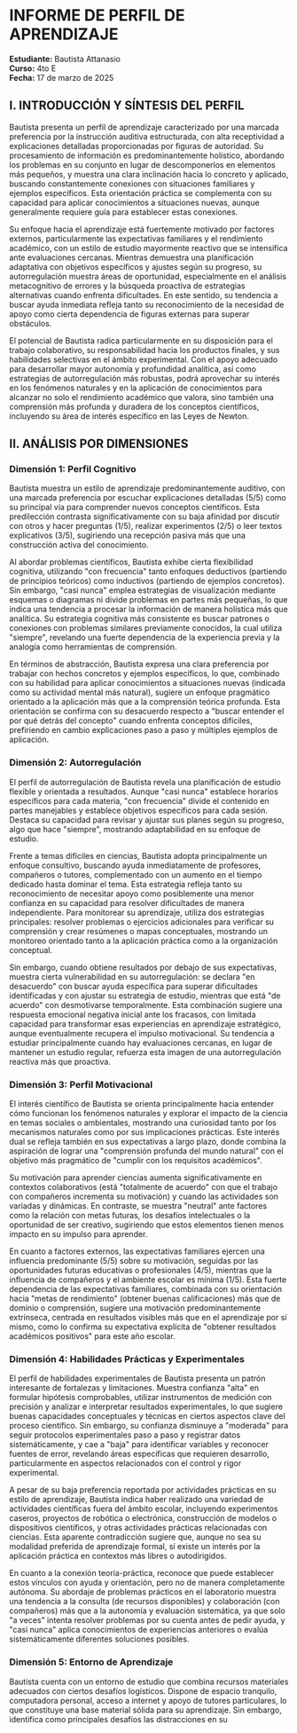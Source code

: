 # INFORME DE PERFIL DE APRENDIZAJE
**Estudiante:** Bautista Attanasio  
**Curso:** 4to E  
**Fecha:** 17 de marzo de 2025

## I. INTRODUCCIÓN Y SÍNTESIS DEL PERFIL

Bautista presenta un perfil de aprendizaje caracterizado por una marcada preferencia por la instrucción auditiva estructurada, con alta receptividad a explicaciones detalladas proporcionadas por figuras de autoridad. Su procesamiento de información es predominantemente holístico, abordando los problemas en su conjunto en lugar de descomponerlos en elementos más pequeños, y muestra una clara inclinación hacia lo concreto y aplicado, buscando constantemente conexiones con situaciones familiares y ejemplos específicos. Esta orientación práctica se complementa con su capacidad para aplicar conocimientos a situaciones nuevas, aunque generalmente requiere guía para establecer estas conexiones.

Su enfoque hacia el aprendizaje está fuertemente motivado por factores externos, particularmente las expectativas familiares y el rendimiento académico, con un estilo de estudio mayormente reactivo que se intensifica ante evaluaciones cercanas. Mientras demuestra una planificación adaptativa con objetivos específicos y ajustes según su progreso, su autorregulación muestra áreas de oportunidad, especialmente en el análisis metacognitivo de errores y la búsqueda proactiva de estrategias alternativas cuando enfrenta dificultades. En este sentido, su tendencia a buscar ayuda inmediata refleja tanto su reconocimiento de la necesidad de apoyo como cierta dependencia de figuras externas para superar obstáculos.

El potencial de Bautista radica particularmente en su disposición para el trabajo colaborativo, su responsabilidad hacia los productos finales, y sus habilidades selectivas en el ámbito experimental. Con el apoyo adecuado para desarrollar mayor autonomía y profundidad analítica, así como estrategias de autorregulación más robustas, podrá aprovechar su interés en los fenómenos naturales y en la aplicación de conocimientos para alcanzar no solo el rendimiento académico que valora, sino también una comprensión más profunda y duradera de los conceptos científicos, incluyendo su área de interés específico en las Leyes de Newton.

## II. ANÁLISIS POR DIMENSIONES

### Dimensión 1: Perfil Cognitivo

Bautista muestra un estilo de aprendizaje predominantemente auditivo, con una marcada preferencia por escuchar explicaciones detalladas (5/5) como su principal vía para comprender nuevos conceptos científicos. Esta predilección contrasta significativamente con su baja afinidad por discutir con otros y hacer preguntas (1/5), realizar experimentos (2/5) o leer textos explicativos (3/5), sugiriendo una recepción pasiva más que una construcción activa del conocimiento.

Al abordar problemas científicos, Bautista exhibe cierta flexibilidad cognitiva, utilizando "con frecuencia" tanto enfoques deductivos (partiendo de principios teóricos) como inductivos (partiendo de ejemplos concretos). Sin embargo, "casi nunca" emplea estrategias de visualización mediante esquemas o diagramas ni divide problemas en partes más pequeñas, lo que indica una tendencia a procesar la información de manera holística más que analítica. Su estrategia cognitiva más consistente es buscar patrones o conexiones con problemas similares previamente conocidos, la cual utiliza "siempre", revelando una fuerte dependencia de la experiencia previa y la analogía como herramientas de comprensión.

En términos de abstracción, Bautista expresa una clara preferencia por trabajar con hechos concretos y ejemplos específicos, lo que, combinado con su habilidad para aplicar conocimientos a situaciones nuevas (indicada como su actividad mental más natural), sugiere un enfoque pragmático orientado a la aplicación más que a la comprensión teórica profunda. Esta orientación se confirma con su desacuerdo respecto a "buscar entender el por qué detrás del concepto" cuando enfrenta conceptos difíciles, prefiriendo en cambio explicaciones paso a paso y múltiples ejemplos de aplicación.

### Dimensión 2: Autorregulación

El perfil de autorregulación de Bautista revela una planificación de estudio flexible y orientada a resultados. Aunque "casi nunca" establece horarios específicos para cada materia, "con frecuencia" divide el contenido en partes manejables y establece objetivos específicos para cada sesión. Destaca su capacidad para revisar y ajustar sus planes según su progreso, algo que hace "siempre", mostrando adaptabilidad en su enfoque de estudio.

Frente a temas difíciles en ciencias, Bautista adopta principalmente un enfoque consultivo, buscando ayuda inmediatamente de profesores, compañeros o tutores, complementado con un aumento en el tiempo dedicado hasta dominar el tema. Esta estrategia refleja tanto su reconocimiento de necesitar apoyo como posiblemente una menor confianza en su capacidad para resolver dificultades de manera independiente. Para monitorear su aprendizaje, utiliza dos estrategias principales: resolver problemas o ejercicios adicionales para verificar su comprensión y crear resúmenes o mapas conceptuales, mostrando un monitoreo orientado tanto a la aplicación práctica como a la organización conceptual.

Sin embargo, cuando obtiene resultados por debajo de sus expectativas, muestra cierta vulnerabilidad en su autorregulación: se declara "en desacuerdo" con buscar ayuda específica para superar dificultades identificadas y con ajustar su estrategia de estudio, mientras que está "de acuerdo" con desmotivarse temporalmente. Esta combinación sugiere una respuesta emocional negativa inicial ante los fracasos, con limitada capacidad para transformar esas experiencias en aprendizaje estratégico, aunque eventualmente recupera el impulso motivacional. Su tendencia a estudiar principalmente cuando hay evaluaciones cercanas, en lugar de mantener un estudio regular, refuerza esta imagen de una autorregulación reactiva más que proactiva.

### Dimensión 3: Perfil Motivacional

El interés científico de Bautista se orienta principalmente hacia entender cómo funcionan los fenómenos naturales y explorar el impacto de la ciencia en temas sociales o ambientales, mostrando una curiosidad tanto por los mecanismos naturales como por sus implicaciones prácticas. Este interés dual se refleja también en sus expectativas a largo plazo, donde combina la aspiración de lograr una "comprensión profunda del mundo natural" con el objetivo más pragmático de "cumplir con los requisitos académicos".

Su motivación para aprender ciencias aumenta significativamente en contextos colaborativos (está "totalmente de acuerdo" con que el trabajo con compañeros incrementa su motivación) y cuando las actividades son variadas y dinámicas. En contraste, se muestra "neutral" ante factores como la relación con metas futuras, los desafíos intelectuales o la oportunidad de ser creativo, sugiriendo que estos elementos tienen menos impacto en su impulso para aprender.

En cuanto a factores externos, las expectativas familiares ejercen una influencia predominante (5/5) sobre su motivación, seguidas por las oportunidades futuras educativas o profesionales (4/5), mientras que la influencia de compañeros y el ambiente escolar es mínima (1/5). Esta fuerte dependencia de las expectativas familiares, combinada con su orientación hacia "metas de rendimiento" (obtener buenas calificaciones) más que de dominio o comprensión, sugiere una motivación predominantemente extrínseca, centrada en resultados visibles más que en el aprendizaje por sí mismo, como lo confirma su expectativa explícita de "obtener resultados académicos positivos" para este año escolar.

### Dimensión 4: Habilidades Prácticas y Experimentales

El perfil de habilidades experimentales de Bautista presenta un patrón interesante de fortalezas y limitaciones. Muestra confianza "alta" en formular hipótesis comprobables, utilizar instrumentos de medición con precisión y analizar e interpretar resultados experimentales, lo que sugiere buenas capacidades conceptuales y técnicas en ciertos aspectos clave del proceso científico. Sin embargo, su confianza disminuye a "moderada" para seguir protocolos experimentales paso a paso y registrar datos sistemáticamente, y cae a "baja" para identificar variables y reconocer fuentes de error, revelando áreas específicas que requieren desarrollo, particularmente en aspectos relacionados con el control y rigor experimental.

A pesar de su baja preferencia reportada por actividades prácticas en su estilo de aprendizaje, Bautista indica haber realizado una variedad de actividades científicas fuera del ámbito escolar, incluyendo experimentos caseros, proyectos de robótica o electrónica, construcción de modelos o dispositivos científicos, y otras actividades prácticas relacionadas con ciencias. Esta aparente contradicción sugiere que, aunque no sea su modalidad preferida de aprendizaje formal, sí existe un interés por la aplicación práctica en contextos más libres o autodirigidos.

En cuanto a la conexión teoría-práctica, reconoce que puede establecer estos vínculos con ayuda y orientación, pero no de manera completamente autónoma. Su abordaje de problemas prácticos en el laboratorio muestra una tendencia a la consulta (de recursos disponibles) y colaboración (con compañeros) más que a la autonomía y evaluación sistemática, ya que solo "a veces" intenta resolver problemas por su cuenta antes de pedir ayuda, y "casi nunca" aplica conocimientos de experiencias anteriores o evalúa sistemáticamente diferentes soluciones posibles.

### Dimensión 5: Entorno de Aprendizaje

Bautista cuenta con un entorno de estudio que combina recursos materiales adecuados con ciertos desafíos logísticos. Dispone de espacio tranquilo, computadora personal, acceso a internet y apoyo de tutores particulares, lo que constituye una base material sólida para su aprendizaje. Sin embargo, identifica como principales desafíos las distracciones en su